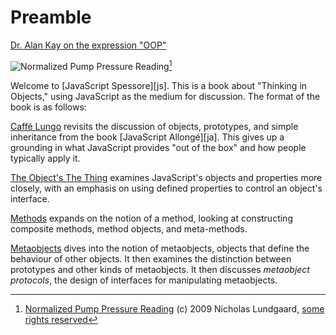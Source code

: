 # Preamble

[Dr. Alan Kay on the expression "OOP"](images/oop.png)

![Normalized Pump Pressure Reading](images/nalundgaard.jpg)[^nalundgaard]

[^nalundgaard]: [Normalized Pump Pressure Reading](http://www.flickr.com/photos/nalundgaard/3163040635) (c) 2009 Nicholas Lundgaard, [some rights reserved](http://creativecommons.org/licenses/by-sa/2.0/deed.en)

Welcome to [JavaScript Spessore][js]. This is a book about "Thinking in Objects," using JavaScript as the medium for discussion. The format of the book is as follows:

[Caffé Lungo](#lungo) revisits the discussion of objects, prototypes, and simple inheritance from the book [JavaScript Allongé][ja]. This gives up a grounding in what JavaScript provides "out of the box" and how people typically apply it.

[The Object's The Thing](#object) examines JavaScript's objects and properties more closely, with an emphasis on using defined properties to control an object's interface.

[Methods](#methods) expands on the notion of a method, looking at constructing composite methods, method objects, and meta-methods.

[Metaobjects](#metaobjects) dives into the notion of metaobjects, objects that define the behaviour of other objects. It then examines the distinction between prototypes and other kinds of metaobjects. It then discusses *metaobject protocols*, the design of interfaces for manipulating metaobjects.